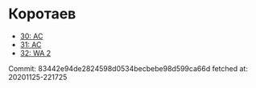 # Коротаев
- [30: AC](30.md)
- [31: AC](31.md)
- [32: WA 2](32.md)

Commit: 83442e94de2824598d0534becbebe98d599ca66d
 fetched at: 20201125-221725
